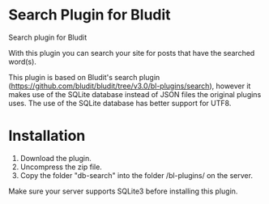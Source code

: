 # Search Plugin for Bludit
Search plugin for Bludit

With this plugin you can search your site for posts that have the searched word(s).<!--more-->

This plugin is based on Bludit's search plugin (https://github.com/bludit/bludit/tree/v3.0/bl-plugins/search), however it makes use of the SQLite database instead of JSON files the original plugins uses. The use of the SQLite database has better support for UTF8.

Installation
============
1. Download the plugin.
2. Uncompress the zip file.
3. Copy the folder "db-search" into the folder /bl-plugins/ on the server.

Make sure your server supports SQLite3 before installing this plugin.
